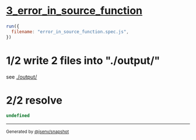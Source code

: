 # [3_error_in_source_function](../../test_plan_logs_node.test.mjs#L129)

```js
run({
  filename: "error_in_source_function.spec.js",
})
```

# 1/2 write 2 files into "./output/"

see [./output/](./output/)

# 2/2 resolve

```js
undefined
```

---

<sub>
  Generated by <a href="https://github.com/jsenv/core/tree/main/packages/tooling/snapshot">@jsenv/snapshot</a>
</sub>
